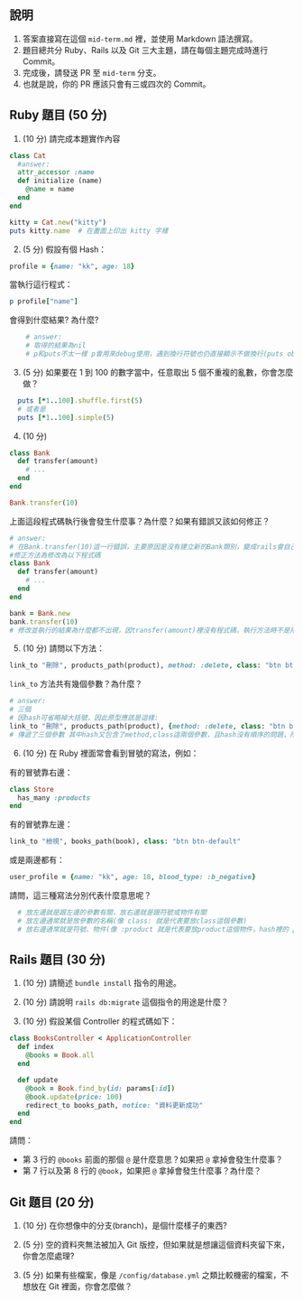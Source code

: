 ## 說明

1. 答案直接寫在這個 `mid-term.md` 裡，並使用 Markdown 語法撰寫。
1. 題目總共分 Ruby、Rails 以及 Git 三大主題，請在每個主題完成時進行 Commit。
1. 完成後，請發送 PR 至 `mid-term` 分支。
1. 也就是說，你的 PR 應該只會有三或四次的 Commit。

## Ruby 題目 (50 分)

1. (10 分) 請完成本題實作內容

```ruby
class Cat
  #answer:
  attr_accessor :name
  def initialize (name)
    @name = name
  end
end

kitty = Cat.new("kitty")
puts kitty.name  # 在畫面上印出 kitty 字樣
```

2. (5 分) 假設有個 Hash：

```ruby
profile = {name: "kk", age: 18}
```

當執行這行程式：

```ruby
p profile["name"]
```

會得到什麼結果? 為什麼?

```ruby
    # answer:
    # 取得的結果為nil
    # p和puts不太一樣 p會用來debug使用，遇到換行符號也仍直接顯示不做換行(puts obj.inspect)；puts則是顯示字串，遇到換行符號就換行(puts obj.to_s)，至於為什麼會是nil，原因在於不是用"name"，而是用:name (Symbol)
```

3. (5 分) 如果要在 1 到 100 的數字當中，任意取出 5 個不重複的亂數，你會怎麼做？

```ruby
  puts [*1..100].shuffle.first(5)
  # 或者是
  puts [*1..100].simple(5)
```

4. (10 分)
```ruby
class Bank
  def transfer(amount)
    # ...
  end
end

Bank.transfer(10)
```

上面這段程式碼執行後會發生什麼事？為什麼？如果有錯誤又該如何修正？

    
```ruby
# answer:
# 在Bank.transfer(10)這一行錯誤，主要原因是沒有建立新的Bank類別，變成rails會自己去找"Bank.transfer(integer)"方法，但是程式碼並沒有定義，所以rails出現找不到方法的錯誤
#修正方法為修改為以下程式碼
class Bank
  def transfer(amount)
    # ...
  end
end

bank = Bank.new
bank.transfer(10)
# 修改並執行的結果為什麼都不出現，因transfer(amount)裡沒有程式碼，執行方法時不是用puts
```

5. (10 分) 請問以下方法：

```ruby
link_to "刪除", products_path(product), method: :delete, class: "btn btn-default"
```

`link_to` 方法共有幾個參數？為什麼？

```ruby
# answer:
# 三個
# 因hash可省略掉大括號，因此原型應該是這樣:
link_to "刪除", products_path(product), {method: :delete, class: "btn btn-default"}
# 傳遞了三個參數 其中hash又包含了method,class這兩個參數，且hash沒有順序的問題，所以mehtod跟class可變換(但不能跟刪除、products_path(product)換)
```
    
    

6. (10 分) 在 Ruby 裡面常會看到冒號的寫法，例如：

有的冒號靠右邊：

```ruby
class Store
  has_many :products
end
```

有的冒號靠左邊：

```ruby
link_to "檢視", books_path(book), class: "btn btn-default"
```

或是兩邊都有：

```ruby
user_profile = {name: "kk", age: 18, blood_type: :b_negative}
```

請問，這三種寫法分別代表什麼意思呢？

```ruby
  # 放左邊就是跟左邊的參數有關，放右邊就是跟符號或物件有關
  # 放左邊通常就是放參數的名稱(像 class: 就是代表要放class這個參數)
  # 放右邊通常就是符號、物件(像 :product 就是代表要放product這個物件，hash裡的 profile[:name] 就是要把name的key抓出來並取得value)
```

## Rails 題目 (30 分)

1. (10 分) 請簡述 `bundle install` 指令的用途。

2. (10 分) 請說明 `rails db:migrate` 這個指令的用途是什麼？

3. (10 分) 假設某個 Controller 的程式碼如下：

```ruby
class BooksController < ApplicationController
  def index
    @books = Book.all
  end

  def update
    @book = Book.find_by(id: params[:id])
    @book.update(price: 100)
    redirect_to books_path, notice: "資料更新成功"
  end
end
```

請問：
- 第 3 行的 `@books` 前面的那個 `@` 是什麼意思？如果把 `@` 拿掉會發生什麼事？
- 第 7 行以及第 8 行的 `@book`，如果把 `@` 拿掉會發生什麼事？為什麼？

## Git 題目 (20 分)

1. (10 分) 在你想像中的分支(branch)，是個什麼樣子的東西?

1. (5 分) 空的資料夾無法被加入 Git 版控，但如果就是想讓這個資料夾留下來，你會怎麼處理?

2. (5 分) 如果有些檔案，像是 `/config/database.yml` 之類比較機密的檔案，不想放在 Git 裡面，你會怎麼做？

